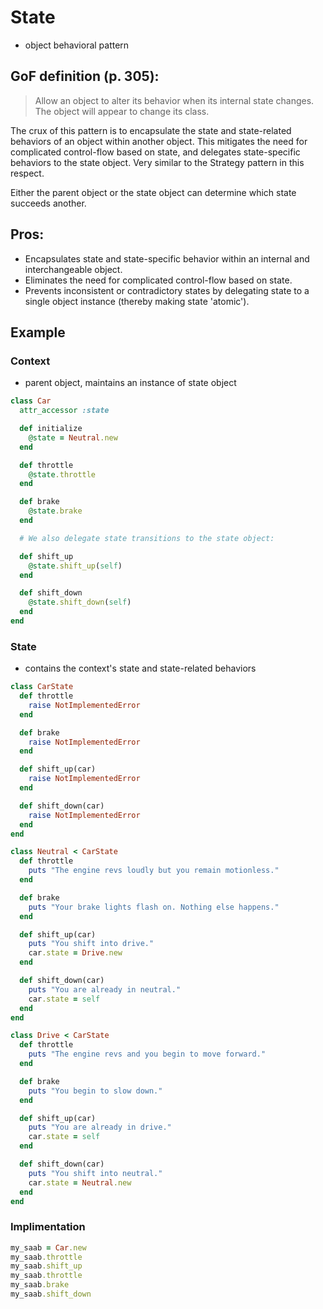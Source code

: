 # State

-   object behavioral pattern

## GoF definition (p. 305):

> Allow an object to alter its behavior when its internal state changes. The object will appear to change its class.

The crux of this pattern is to encapsulate the state and state-related behaviors of an object within another object. This mitigates the need for complicated control-flow based on state, and delegates state-specific behaviors to the state object. Very similar to the Strategy pattern in this respect.

Either the parent object or the state object can determine which state succeeds another.

## Pros:

-   Encapsulates state and state-specific behavior within an internal and interchangeable object.
-   Eliminates the need for complicated control-flow based on state.
-   Prevents inconsistent or contradictory states by delegating state to a single object instance (thereby making state 'atomic').

## Example

### Context

-   parent object, maintains an instance of state object

```ruby
class Car
  attr_accessor :state

  def initialize
    @state = Neutral.new
  end

  def throttle
    @state.throttle
  end

  def brake
    @state.brake
  end

  # We also delegate state transitions to the state object:

  def shift_up
    @state.shift_up(self)
  end

  def shift_down
    @state.shift_down(self)
  end
end
```

### State

-   contains the context's state and state-related behaviors

```ruby
class CarState
  def throttle
    raise NotImplementedError
  end

  def brake
    raise NotImplementedError
  end

  def shift_up(car)
    raise NotImplementedError
  end

  def shift_down(car)
    raise NotImplementedError
  end
end

class Neutral < CarState
  def throttle
    puts "The engine revs loudly but you remain motionless."
  end

  def brake
    puts "Your brake lights flash on. Nothing else happens."
  end

  def shift_up(car)
    puts "You shift into drive."
    car.state = Drive.new
  end

  def shift_down(car)
    puts "You are already in neutral."
    car.state = self
  end
end

class Drive < CarState
  def throttle
    puts "The engine revs and you begin to move forward."
  end

  def brake
    puts "You begin to slow down."
  end

  def shift_up(car)
    puts "You are already in drive."
    car.state = self
  end

  def shift_down(car)
    puts "You shift into neutral."
    car.state = Neutral.new
  end
end
```

### Implimentation

```ruby
my_saab = Car.new
my_saab.throttle
my_saab.shift_up
my_saab.throttle
my_saab.brake
my_saab.shift_down
```

